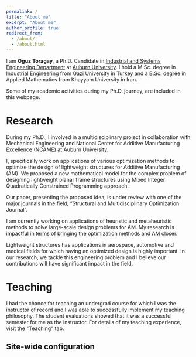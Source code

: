 ```yaml
---
permalink: /
title: "About me"
excerpt: "About me"
author_profile: true
redirect_from: 
  - /about/
  - /about.html
---
```


I am **Oguz Toragay**, a Ph.D. Candidate in [Industrial and Systems Engineering Department](https://eng.auburn.edu/insy/) at [Auburn University](http://www.auburn.edu/). I hold a M.Sc. degree in [Industrial Engineering](https://mf-em.gazi.edu.tr/?language=en_US) from [Gazi University](https://gazi.edu.tr/?language=en_US) in Turkey and a B.Sc. degree in Applied Mathematics from Khayyam University in Iran.

Some of my academic activities during my Ph.D. journey, are included in this webpage.



Research
======
During my Ph.D., I involved in a multidisciplinary project in collaboration with Mechanical Engineering and National Center for Additive Manufacturing Excellence (NCAME) at Auburn University. 

I, specifically work on applications of various optimization methods to optimize the design of lightweight structures for Additive Manufacturing (AM). We proposed a new mathematical model for the complex problem of designing lightweight planar frame structures using Mixed Integer Quadratically Constrained Programming approach. 

Our paper, presenting the proposed idea, is under review with one of the major journals in the field, “Structural and Multidisciplinary Optimization Journal”.

I am currently working on applications of heuristic and metaheuristic methods to solve large-scale design problems for AM. My research is impactful in terms of bringing the optimization methods and AM closer. 

Lightweight structures has applications in aerospace, automotive and medical fields for which having an optimized design is highly important. In our research, we tackle this engineering problem and I believe our contributions will have significant impact in the field.

Teaching
======
I had the chance for teaching an undergrad course for which I was the instructor of record and I was able to successfully implement my teaching philosophy. The student evaluations showed that it was a successful semester for me as the instructor. For details of my teaching experience, visit the "Teaching" tab.  


Site-wide configuration
------
